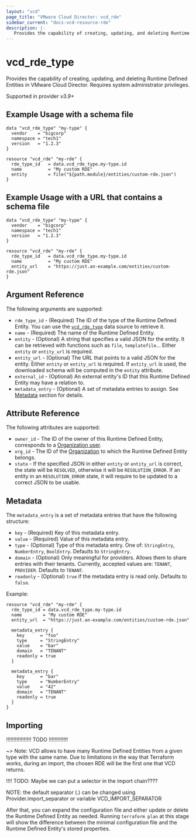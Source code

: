 ```yaml
---
layout: "vcd"
page_title: "VMware Cloud Director: vcd_rde"
sidebar_current: "docs-vcd-resource-rde"
description: |-
   Provides the capability of creating, updating, and deleting Runtime Defined Entities in VMware Cloud Director.
---
```


# vcd\_rde\_type

Provides the capability of creating, updating, and deleting Runtime Defined Entities in VMware Cloud Director.
Requires system administrator privileges.

Supported in provider *v3.9+*

## Example Usage with a schema file

```hcl
data "vcd_rde_type" "my-type" {
  vendor    = "bigcorp"
  namespace = "tech1"
  version   = "1.2.3"
}

resource "vcd_rde" "my-rde" {
  rde_type_id   = data.vcd_rde_type.my-type.id
  name          = "My custom RDE"
  entity        = file("${path.module}/entities/custom-rde.json")
}
```

## Example Usage with a URL that contains a schema file

```hcl
data "vcd_rde_type" "my-type" {
  vendor    = "bigcorp"
  namespace = "tech1"
  version   = "1.2.3"
}

resource "vcd_rde" "my-rde" {
  rde_type_id   = data.vcd_rde_type.my-type.id
  name          = "My custom RDE"
  entity_url    = "https://just.an-example.com/entities/custom-rde.json"
}
```

## Argument Reference

The following arguments are supported:

* `rde_type_id` - (Required) The ID of the type of the Runtime Defined Entity. You can use the [`vcd_rde_type`](/providers/vmware/vcd/latest/docs/data-sources/rde_type) data source to retrieve it.
* `name` - (Required) The name of the Runtime Defined Entity.
* `entity` - (Optional) A string that specifies a valid JSON for the entity. It can be retrieved with functions such as `file`, `templatefile`... Either `entity` or `entity_url` is required.
* `entity_url` - (Optional) The URL that points to a valid JSON for the entity. Either `entity` or `entity_url` is required.
  If `entity_url` is used, the downloaded schema will be computed in the `entity` attribute.
* `external_id` - (Optional) An external entity's ID that this Runtime Defined Entity may have a relation to.
* `metadata_entry` - (Optional) A set of metadata entries to assign. See [Metadata](#metadata) section for details.

## Attribute Reference

The following attributes are supported:

* `owner_id` - The ID of the owner of this Runtime Defined Entity, corresponds to a [Organization user](/providers/vmware/vcd/latest/docs/resources/org_user).
* `org_id` - The ID of the [Organization](/providers/vmware/vcd/latest/docs/resources/org) to which the Runtime Defined Entity belongs.
* `state` - If the specified JSON in either `entity` or `entity_url` is correct, the state will be `RESOLVED`, otherwise it will be `RESOLUTION_ERROR`. If an entity in an `RESOLUTION_ERROR` state, it will require to be updated to a correct JSON to be usable.

<a id="metadata"></a>
## Metadata

The `metadata_entry` is a set of metadata entries that have the following structure:

* `key` - (Required) Key of this metadata entry.
* `value` - (Required) Value of this metadata entry.
* `type` - (Optional) Type of this metadata entry. One of: `StringEntry`, `NumberEntry`, `BoolEntry`. Defaults to `StringEntry`.
* `domain` - (Optional) Only meaningful for providers. Allows them to share entries with their tenants. Currently, accepted values are: `TENANT`, `PROVIDER`. Defaults to `TENANT`.
* `readonly` - (Optional) `true` if the metadata entry is read only. Defaults to `false`.

Example:

```hcl
resource "vcd_rde" "my-rde" {
  rde_type_id = data.vcd_rde_type.my-type.id
  name        = "My custom RDE"
  entity_url  = "https://just.an-example.com/entities/custom-rde.json"
  
  metadata_entry {
    key      = "foo"
    type     = "StringEntry"
    value    = "bar"
    domain   = "TENANT"
    readonly = true
  }

  metadata_entry {
    key      = "bar"
    type     = "NumberEntry"
    value    = "42"
    domain   = "TENANT"
    readonly = true
  }
}
```

## Importing

!!!!!!!!!!!!!!!!! TODO !!!!!!!!!!!!!

~> Note: VCD allows to have many Runtime Defined Entities from a given type with the same name. Due to limitations in the
way that Terraform works, during an import, the chosen RDE will be the first one that VCD returns.

!!!! TODO: Maybe we can put a selector in the import chain????

NOTE: the default separator (.) can be changed using Provider.import_separator or variable VCD_IMPORT_SEPARATOR

[docs-import]:https://www.terraform.io/docs/import/

After that, you can expand the configuration file and either update or delete the Runtime Defined Entity as needed. Running `terraform plan`
at this stage will show the difference between the minimal configuration file and the Runtime Defined Entity's stored properties.
